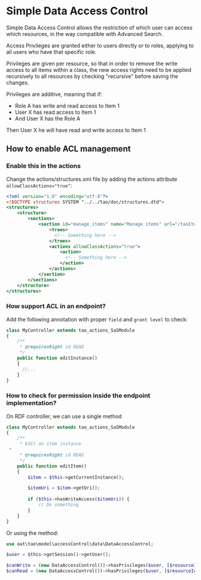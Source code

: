 Simple Data Access Control
=====================

Simple Data Access Control allows the restriction of which user can access which resources, in the way compatible with Advanced Search.

Access Privileges are granted either to users directly or to roles, applying to all users who have that specific role.

Privileges are given per resource, so that in order to remove the write access to all items within a class, the new access rights need to be applied recursively to all resources by checking "recursive" before saving the changes.

Privileges are additive, meaning that if:

* Role A has write and read access to Item 1
* User X has read access to Item 1
* And User X has the Role A

Then User X he will have read and write access to Item 1

## How to enable ACL management

### Enable this in the actions

Change the actions/structures.xml file by adding the actions attribute `allowClassActions="true"`:

```xml
<?xml version="1.0" encoding="utf-8"?>
<!DOCTYPE structures SYSTEM "../../tao/doc/structures.dtd">
<structures>
    <structure>
        <sections>
            <section id="manage_items" name="Manage items" url="/taoItems/Items/index">
                <trees>
                  <!-- Something here -->
                </trees>
                <actions allowClassActions="true">
                    <action>
                      <!-- Something here -->    
                    </action>
                </actions>
            </section>
        </sections>
    </structure>
</structures>

```

### How support ACL in an endpoint? 

Add the following annotation with proper `field` and `grant level` to check:

```php
class MyController extends tao_actions_SaSModule
{
    /**
     * @requiresRight id READ
     */
    public function editInstance()
    {
      //...
    }
}
```

### How to check for permission inside the endpoint implementation?

On RDF controller, we can use a single method

```php
class MyController extends tao_actions_SaSModule
{
    /**
     * Edit an item instance
 * 
     * @requiresRight id READ
     */
    public function editItem()
    {
        $item = $this->getCurrentInstance();

        $itemUri = $item->getUri();
            
        if ($this->hasWriteAccess($itemUri)) {
            // Do something
        }
    }
}
```

Or using the method:

```php
use oat\tao\model\accessControl\data\DataAccessControl;

$user = $this->getSession()->getUser();

$canWrite = (new DataAccessControl())->hasPrivileges($user, [$resourceId => 'WRITE']);
$canRead = (new DataAccessControl())->hasPrivileges($user, [$resourceId => 'READ']);
```
